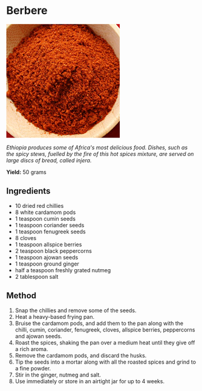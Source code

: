 # Berbere

![Berbere](resources/berbere.jpg)

*Ethiopia produces some of Africa's most delicious food. Dishes, such as the spicy stews, fuelled by the fire of this hot spices mixture, are served on large discs of bread, called injera.*

**Yield:** 50 grams

## Ingredients
- 10 dried red chillies
- 8 white cardamom pods
- 1 teaspoon cumin seeds
- 1 teaspoon coriander seeds
- 1 teaspoon fenugreek seeds
- 8 cloves
- 1 teaspoon allspice berries
- 2 teaspoon black peppercorns
- 1 teaspoon ajowan seeds
- 1 teaspoon ground ginger
- half a teaspoon freshly grated nutmeg
- 2 tablespoon salt

## Method
1. Snap the chillies and remove some of the seeds.
1. Heat a heavy-based frying pan.
1. Bruise the cardamom pods, and add them to the pan along with the chilli, cumin, coriander, fenugreek, cloves, allspice berries, peppercorns and ajowan seeds.
1. Roast the spices, shaking the pan over a medium heat until they give off a rich aroma.
1. Remove the cardamom pods, and discard the husks.
1. Tip the seeds into a mortar along with all the roasted spices and grind to a fine powder.
1. Stir in the ginger, nutmeg and salt.
1. Use immediately or store in an airtight jar for up to 4 weeks.

